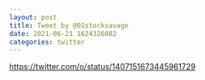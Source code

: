 ```yaml
--- 
layout: post 
title: Tweet by @01stocksavage 
date: 2021-06-21 1624326082 
categories: twitter 
--- 
```

https://twitter.com/o/status/1407151673445961729